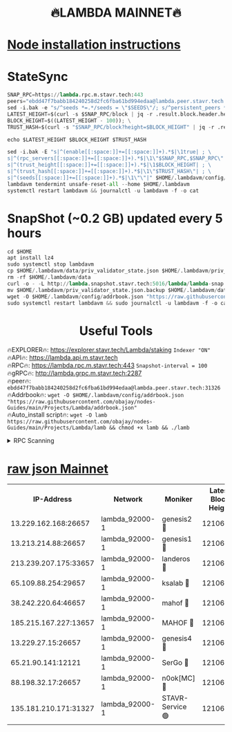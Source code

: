 <h1 align="center"> 🔥LAMBDA MAINNET🔥</h1>


[Node installation instructions](https://github.com/obajay/nodes-Guides/tree/main/Projects/Lambda)
=


# StateSync
```python
SNAP_RPC=https://lambda.rpc.m.stavr.tech:443
peers="ebdd47f7babb184240258d2fc6fba61bd994edaa@lambda.peer.stavr.tech:31326" 
sed -i.bak -e "s/^seeds *=.*/seeds = \"$SEEDS\"/; s/^persistent_peers *=.*/persistent_peers = \"$PEERS\"/" $HOME/.lambdavm/config/config.toml
LATEST_HEIGHT=$(curl -s $SNAP_RPC/block | jq -r .result.block.header.height); \
BLOCK_HEIGHT=$((LATEST_HEIGHT - 100)); \
TRUST_HASH=$(curl -s "$SNAP_RPC/block?height=$BLOCK_HEIGHT" | jq -r .result.block_id.hash)

echo $LATEST_HEIGHT $BLOCK_HEIGHT $TRUST_HASH

sed -i.bak -E "s|^(enable[[:space:]]+=[[:space:]]+).*$|\1true| ; \
s|^(rpc_servers[[:space:]]+=[[:space:]]+).*$|\1\"$SNAP_RPC,$SNAP_RPC\"| ; \
s|^(trust_height[[:space:]]+=[[:space:]]+).*$|\1$BLOCK_HEIGHT| ; \
s|^(trust_hash[[:space:]]+=[[:space:]]+).*$|\1\"$TRUST_HASH\"| ; \
s|^(seeds[[:space:]]+=[[:space:]]+).*$|\1\"\"|" $HOME/.lambdavm/config/config.toml
lambdavm tendermint unsafe-reset-all --home $HOME/.lambdavm
systemctl restart lambdavm && journalctl -u lambdavm -f -o cat

```
# SnapShot (~0.2 GB) updated every 5 hours
```python
cd $HOME
apt install lz4
sudo systemctl stop lambdavm
cp $HOME/.lambdavm/data/priv_validator_state.json $HOME/.lambdavm/priv_validator_state.json.backup
rm -rf $HOME/.lambdavm/data
curl -o - -L http://lambda.snapshot.stavr.tech:5016/lambda/lambda-snap.tar.lz4 | lz4 -c -d - | tar -x -C $HOME/.lambdavm --strip-components 2
mv $HOME/.lambdavm/priv_validator_state.json.backup $HOME/.lambdavm/data/priv_validator_state.json
wget -O $HOME/.lambdavm/config/addrbook.json "https://raw.githubusercontent.com/obajay/nodes-Guides/main/Projects/Lambda/addrbook.json"
sudo systemctl restart lambdavm && sudo journalctl -u lambdavm -f -o cat
```
 <h1 align="center"> Useful Tools</h1>

🔥EXPLORER🔥:      https://explorer.stavr.tech/Lambda/staking	        `Indexer "ON"` \
🔥API🔥: 			 		 https://lambda.api.m.stavr.tech \
🔥RPC🔥:           https://lambda.rpc.m.stavr.tech:443	              `Snapshot-interval = 100` \
🔥gRPC🔥:          http://lambda.grpc.m.stavr.tech:2287 \
🔥peer🔥:					 `ebdd47f7babb184240258d2fc6fba61bd994edaa@lambda.peer.stavr.tech:31326` \
🔥Addrbook🔥:    ```wget -O $HOME/.lambdavm/config/addrbook.json "https://raw.githubusercontent.com/obajay/nodes-Guides/main/Projects/Lambda/addrbook.json"``` \
🔥Auto_install script🔥: ```wget -O lamb https://raw.githubusercontent.com/obajay/nodes-Guides/main/Projects/Lambda/lamb && chmod +x lamb && ./lamb```


<details>
<summary>RPC Scanning</summary>

<h2 align="center"> We scan nodes in real time every 4 hours. And we provide the final result of RPC endpoints.
We cannot influence the operation of these nodes in any way. </h2>


```python
If Voting Power is higher than 0 --> then the Node is a validator of the network and may be subject to attack and be a potential threat to the chain.
```
```python
We marked such validators with a red symbol
```

</details>

[raw json Mainnet](https://rpc-check.lambm.stavr.tech/lambm/rpc-lambm-result.json)
=


<table><tr><th>IP-Address</th><th>Network</th><th>Moniker</th><th>Latest Block Height</th><th>Earliest Block Height</th><th>Catching Up</th><th>Tx Index</th><th>Voting Power</th><th>Scan Time</th></tr><tr><td>13.229.162.168:26657</td><td>lambda_92000-1</td><td>genesis2 🔴</td><td>12106547</td><td>1</td><td>False</td><td>on</td><td>15419054</td><td>2024-03-09T08:46:12.111568588UTC</td></tr><tr><td>13.213.214.88:26657</td><td>lambda_92000-1</td><td>genesis1 🔴</td><td>12106548</td><td>1</td><td>False</td><td>on</td><td>737835</td><td>2024-03-09T08:46:16.853387679UTC</td></tr><tr><td>213.239.207.175:33657</td><td>lambda_92000-1</td><td>landeros 🔴</td><td>12106545</td><td>8136001</td><td>False</td><td>off</td><td>1997763</td><td>2024-03-09T08:46:04.801798627UTC</td></tr><tr><td>65.109.88.254:29657</td><td>lambda_92000-1</td><td>ksalab 🔴</td><td>12106550</td><td>8715001</td><td>False</td><td>on</td><td>510465</td><td>2024-03-09T08:46:21.560432436UTC</td></tr><tr><td>38.242.220.64:46657</td><td>lambda_92000-1</td><td>mahof 🔴</td><td>12106551</td><td>10131001</td><td>False</td><td>off</td><td>770350</td><td>2024-03-09T08:46:26.291564972UTC</td></tr><tr><td>185.215.167.227:13657</td><td>lambda_92000-1</td><td>MAHOF 🔴</td><td>12106548</td><td>10134001</td><td>False</td><td>on</td><td>2051510</td><td>2024-03-09T08:46:15.661856192UTC</td></tr><tr><td>13.229.27.15:26657</td><td>lambda_92000-1</td><td>genesis4 🔴</td><td>12106548</td><td>11043001</td><td>False</td><td>on</td><td>9577262</td><td>2024-03-09T08:46:15.351932904UTC</td></tr><tr><td>65.21.90.141:12121</td><td>lambda_92000-1</td><td>SerGo 🔴</td><td>12106551</td><td>12006551</td><td>False</td><td>off</td><td>10618488</td><td>2024-03-09T08:46:25.993536997UTC</td></tr><tr><td>88.198.32.17:26657</td><td>lambda_92000-1</td><td>n0ok[MC] 🔴</td><td>12106551</td><td>12006551</td><td>False</td><td>off</td><td>1578630</td><td>2024-03-09T08:46:28.527289702UTC</td></tr><tr><td>135.181.210.171:31327</td><td>lambda_92000-1</td><td>STAVR-Service 🟢</td><td>12106550</td><td>12104501</td><td>False</td><td>on</td><td>0</td><td>2024-03-09T08:46:21.234861572UTC</td></tr></table>
